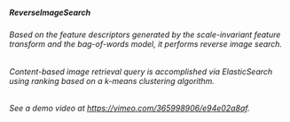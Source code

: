 #####  **ReverseImageSearch**
######  Based on the feature descriptors generated by the scale-invariant feature transform and the bag-of-words model, it performs reverse image search. 

###### Content-based image retrieval query is accomplished via ElasticSearch using ranking based on a k-means clustering algorithm.

###### See a demo video at https://vimeo.com/365998906/e94e02a8af.
